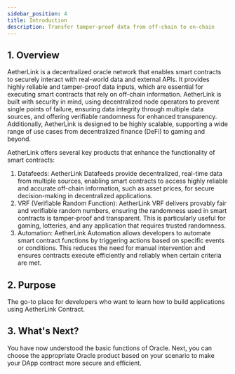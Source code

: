 ```yaml
---
sidebar_position: 4
title: Introduction
description: Transfer tamper-proof data from off-chain to on-chain
---
```


## 1. Overview

AetherLink is a decentralized oracle network that enables smart contracts to securely interact with real-world data and external APIs. It provides highly reliable and tamper-proof data inputs, which are essential for executing smart contracts that rely on off-chain information. AetherLink is built with security in mind, using decentralized node operators to prevent single points of failure, ensuring data integrity through multiple data sources, and offering verifiable randomness for enhanced transparency. Additionally, AetherLink is designed to be highly scalable, supporting a wide range of use cases from decentralized finance (DeFi) to gaming and beyond.

AetherLink offers several key products that enhance the functionality of smart contracts:

1. Datafeeds: AetherLink Datafeeds provide decentralized, real-time data from multiple sources, enabling smart contracts to access highly reliable and accurate off-chain information, such as asset prices, for secure decision-making in decentralized applications.
2. VRF (Verifiable Random Function): AetherLink VRF delivers provably fair and verifiable random numbers, ensuring the randomness used in smart contracts is tamper-proof and transparent. This is particularly useful for gaming, lotteries, and any application that requires trusted randomness.
3. Automation: AetherLink Automation allows developers to automate smart contract functions by triggering actions based on specific events or conditions. This reduces the need for manual intervention and ensures contracts execute efficiently and reliably when certain criteria are met.

## 2. Purpose

The go-to place for developers who want to learn how to build applications using AetherLink Contract.

## 3. What's Next?

You have now understood the basic functions of Oracle. Next, you can choose the appropriate Oracle product based on your scenario to make your DApp contract more secure and efficient.

